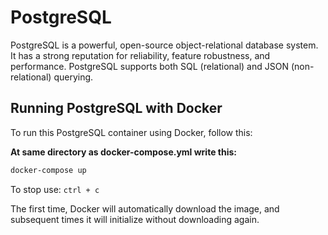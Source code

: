 # PostgreSQL

PostgreSQL is a powerful, open-source object-relational database system. It has a strong reputation for reliability, feature robustness, and performance. PostgreSQL supports both SQL (relational) and JSON (non-relational) querying.

## Running PostgreSQL with Docker

To run this PostgreSQL container using Docker, follow this:

**At same directory as docker-compose.yml write this:**

```bash
docker-compose up
```

To stop use: `ctrl + c`

The first time, Docker will automatically download the image, and subsequent times it will initialize without downloading again.
